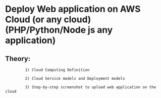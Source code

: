 # Deploy Web application on AWS Cloud (or any cloud)(PHP/Python/Node js any application)

## Theory:
             1) Cloud Computing Definition

             2) Cloud Service models and Deployment models

             3) Step-by-step screenshot to upload web application on the cloud

